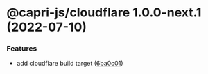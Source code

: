 # @capri-js/cloudflare 1.0.0-next.1 (2022-07-10)


### Features

* add cloudflare build target ([6ba0c01](https://github.com/capri-js/capri/commit/6ba0c01a6c96403069438601c5dd9b2a554de66d))

